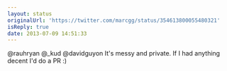 ```yaml
---
layout: status
originalUrl: 'https://twitter.com/marcgg/status/354613800055480321'
isReply: true
date: 2013-07-09 14:51:33
---
```


@rauhryan @_kud @davidguyon It's messy and private. If I had anything decent I'd do a PR :)
